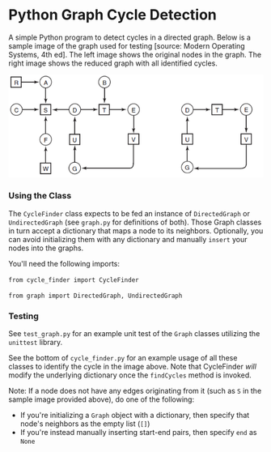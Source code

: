 # Python Graph Cycle Detection

A simple Python program to detect cycles in a directed graph. Below is a sample image of the graph used for testing [source: Modern Operating Systems, 4th ed]. The left image shows the original nodes in the graph. The right image shows the reduced graph with all identified cycles.

![Image of a graph from Modern Operating Systems, Chapter 6](graph.PNG)

### Using the Class

The `CycleFinder` class expects to be fed an instance of `DirectedGraph` or `UndirectedGraph` (see `graph.py` for definitions of both). Those Graph classes in turn accept a dictionary that maps a node to its neighbors. Optionally, you can avoid initializing them with any dictionary and manually `insert` your nodes into the graphs.

You'll need the following imports:

`from cycle_finder import CycleFinder`

`from graph import DirectedGraph, UndirectedGraph`

### Testing

See `test_graph.py` for an example unit test of the `Graph` classes utilizing the `unittest` library.

See the bottom of `cycle_finder.py` for an example usage of all these classes to identify the cycle in the image above. Note that CycleFinder *will* modify the underlying dictionary once the `findCycles` method is invoked.

Note: If a node does not have any edges originating from it (such as `S` in the sample image provided above), do one of the following:

- If you're initializing a `Graph` object with a dictionary, then specify that node's neighbors as the empty list (`[]`)
- If you're instead manually inserting start-end pairs, then specify `end` as `None`